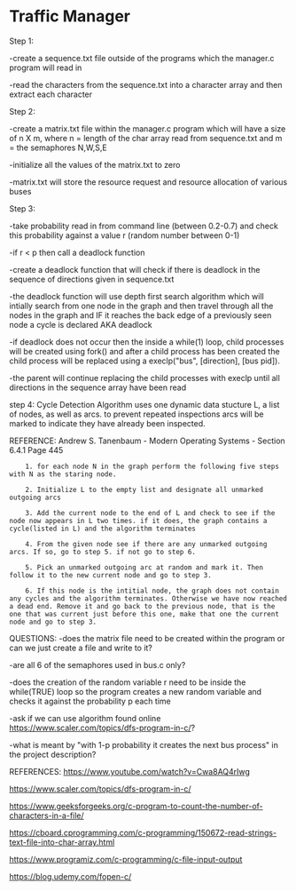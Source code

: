 # Traffic Manager
Step 1: 

-create a sequence.txt file outside of the programs which the manager.c program will read in

-read the characters from the sequence.txt into a character array and then extract each character

Step 2:

-create a matrix.txt file within the manager.c program which will have a size of n X m, where n = length of the char array read from sequence.txt and m = the semaphores N,W,S,E

-initialize all the values of the matrix.txt to zero

-matrix.txt will store the resource request and resource allocation of various buses

Step 3:

-take probability read in from command line (between 0.2-0.7) and check this probability against a value r (random number between 0-1)

-if r < p then call a deadlock function

-create a deadlock function that will check if there is deadlock in the sequence of directions given in sequence.txt

-the deadlock function will use depth first search algorithm which will intially search from one node in the graph and then travel through all the nodes in the graph and IF it reaches the back edge of a previously seen node a cycle is declared AKA deadlock

-if deadlock does not occur then the inside a while(1) loop, child processes will be created using fork() and after a child process has been created the child process will be replaced using a execlp("bus", [direction], [bus pid]). 

-the parent will continue replacing the child processes with execlp until all directions in the sequence array have been read 

step 4: Cycle Detection Algorithm uses one dynamic data stucture L, a list of nodes, as well as arcs. to prevent repeated inspections arcs will be marked to indicate they have already been inspected.

REFERENCE: Andrew S. Tanenbaum - Modern Operating Systems - Section 6.4.1 Page 445

        1. for each node N in the graph perform the following five steps with N as the staring node.

        2. Initialize L to the empty list and designate all unmarked outgoing arcs

        3. Add the current node to the end of L and check to see if the node now appears in L two times. if it does, the graph contains a cycle(listed in L) and the algorithm terminates

        4. From the given node see if there are any unmarked outgoing arcs. If so, go to step 5. if not go to step 6.

        5. Pick an unmarked outgoing arc at random and mark it. Then follow it to the new current node and go to step 3.

        6. If this node is the intitial node, the graph does not contain any cycles and the algorithm terminates. Otherwise we have now reached a dead end. Remove it and go back to the previous node, that is the one that was current just before this one, make that one the current node and go to step 3.

QUESTIONS:
-does the matrix file need to be created within the program or can we just create a file and write to it?

-are all 6 of the semaphores used in bus.c only?

-does the creation of the random variable r need to be inside the while(TRUE) loop so the program creates a new random variable and checks it against the probability p each time

-ask if we can use algorithm found online https://www.scaler.com/topics/dfs-program-in-c/?

-what is meant by "with 1-p probability it creates the next bus process" in the project description?

REFERENCES:
https://www.youtube.com/watch?v=Cwa8AQ4rIwg

https://www.scaler.com/topics/dfs-program-in-c/

https://www.geeksforgeeks.org/c-program-to-count-the-number-of-characters-in-a-file/

https://cboard.cprogramming.com/c-programming/150672-read-strings-text-file-into-char-array.html

https://www.programiz.com/c-programming/c-file-input-output

https://blog.udemy.com/fopen-c/